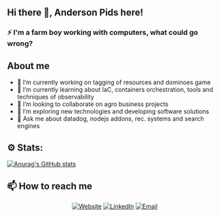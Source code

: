 ## Hi there 👋, Anderson Pids here!

### ⚡ I'm a farm boy working with computers, what could go wrong?

<!--
**anderson-pids/anderson-pids** is a ✨ _special_ ✨ repository because its `README.md` (this file) appears on your GitHub profile.

-->

## About me
- 🔭 I’m currently working on tagging of resources and dominoes game
- 🌱 I’m currently learning about IaC, containers orchestration, tools and techniques of observability
- 👯 I’m looking to collaborate on agro business projects
- 🤔 I’m exploring new technologies and developing software solutions
- 💬 Ask me about datadog, nodejs addons, rec. systems and search engines

## :gear: Stats:

[![Anurag's GitHub stats](https://github-readme-stats.vercel.app/api?username=anderson-pids&?count_private=true&show_icons=true&theme=dracula)](https://github.com/anderson-pids/anderson-pids#readme)

## 📫 How to reach me
<p align="center">
<a href="https://anderson-pids.com.br/"><img alt="Website" src="https://img.shields.io/badge/Website-anderson--pids.com-blue?style=flat-square&logo=google-chrome"></a>
<a href="https://www.linkedin.com/in/andersonpimentel/"><img alt="LinkedIn" src="https://img.shields.io/badge/LinkedIn-Anderson%20Pimentel-blue?style=flat-square&logo=linkedin"></a>
<a href="mailto:apds.anderson@gmail.com"><img alt="Email" src="https://img.shields.io/badge/Email-apds.anderson@gmail.com-blue?style=flat-square&logo=gmail"></a>
</p>
